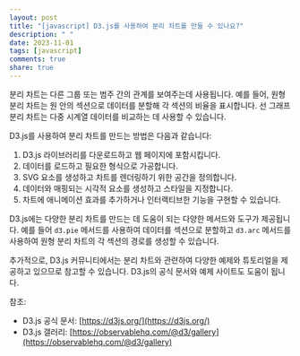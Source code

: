 ```yaml
---
layout: post
title: "[javascript] D3.js를 사용하여 분리 차트를 만들 수 있나요?"
description: " "
date: 2023-11-01
tags: [javascript]
comments: true
share: true
---
```


분리 차트는 다른 그룹 또는 범주 간의 관계를 보여주는데 사용됩니다. 예를 들어, 원형 분리 차트는 원 안의 섹션으로 데이터를 분할해 각 섹션의 비율을 표시합니다. 선 그래프 분리 차트는 다중 시계열 데이터를 비교하는 데 사용할 수 있습니다.

D3.js를 사용하여 분리 차트를 만드는 방법은 다음과 같습니다:

1. D3.js 라이브러리를 다운로드하고 웹 페이지에 포함시킵니다.
2. 데이터를 로드하고 필요한 형식으로 가공합니다.
3. SVG 요소를 생성하고 차트를 렌더링하기 위한 공간을 정의합니다.
4. 데이터와 매핑되는 시각적 요소를 생성하고 스타일을 지정합니다.
5. 차트에 애니메이션 효과를 추가하거나 인터랙티브한 기능을 구현할 수 있습니다.

D3.js에는 다양한 분리 차트를 만드는 데 도움이 되는 다양한 메서드와 도구가 제공됩니다. 예를 들어 `d3.pie` 메서드를 사용하여 데이터를 섹션으로 분할하고 `d3.arc` 메서드를 사용하여 원형 분리 차트의 각 섹션의 경로를 생성할 수 있습니다.

추가적으로, D3.js 커뮤니티에서는 분리 차트와 관련하여 다양한 예제와 튜토리얼을 제공하고 있으므로 참고할 수 있습니다. D3.js의 공식 문서와 예제 사이트도 도움이 됩니다.

참조:
- D3.js 공식 문서: [https://d3js.org/](https://d3js.org/)
- D3.js 갤러리: [https://observablehq.com/@d3/gallery](https://observablehq.com/@d3/gallery)